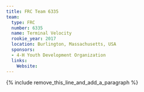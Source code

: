 ```yaml
---
title: FRC Team 6335
team:
  type: FRC
  number: 6335
  name: Terminal Velocity
  rookie_year: 2017
  location: Burlington, Massachusetts, USA
  sponsors:
  - 4-H Youth Development Organization
  links:
    Website:
---
```


{% include remove_this_line_and_add_a_paragraph %}